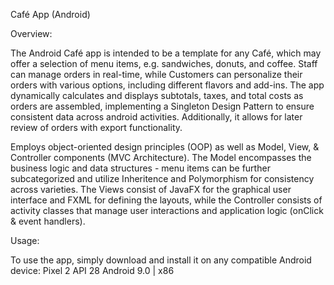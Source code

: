 Café App (Android) 

Overview:

The Android Café app is intended to be a template for any Café, which may offer a selection of menu items, e.g. sandwiches, donuts, and coffee. Staff can manage orders in real-time, while Customers can personalize their orders with various options, including different flavors and add-ins. The app dynamically calculates and displays subtotals, taxes, and total costs as orders are assembled, implementing a Singleton Design Pattern to ensure consistent data across android activities. Additionally, it allows for later review of orders with export functionality.

Employs object-oriented design principles (OOP) as well as Model, View, & Controller components (MVC Architecture). The Model encompasses the business logic and data structures - menu items can be further subcategorized and utilize Inheritence and Polymorphism for consistency across varieties. The Views consist of JavaFX for the graphical user interface and FXML for defining the layouts, while the Controller consists of activity classes that manage user interactions and application logic (onClick & event handlers).


Usage: 

To use the app, simply download and install it on any compatible Android device:
Pixel 2 API 28
Android 9.0 | x86
